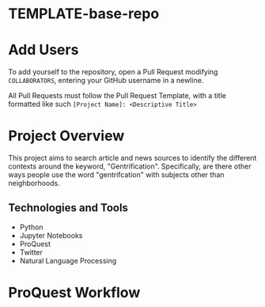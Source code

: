# TEMPLATE-base-repo

# Add Users
To add yourself to the repository, open a Pull Request modifying `COLLABORATORS`, entering your GitHub username in a newline.

All Pull Requests must follow the Pull Request Template, with a title formatted like such `[Project Name]: <Descriptive Title>`


# Project Overview

This project aims to search article and news sources to identify the different contexts around the keyword, "Gentrification". Specifically, are there other ways people use the word "gentrifcation" with subjects other than neighborhoods.

## Technologies and Tools

* Python
* Jupyter Notebooks
* ProQuest
* Twitter
* Natural Language Processing

# ProQuest Workflow

